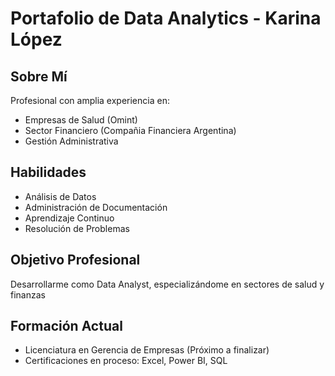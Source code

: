 # Portafolio de Data Analytics - Karina López

## Sobre Mí
Profesional con amplia experiencia en:
- Empresas de Salud (Omint)
- Sector Financiero (Compañia Financiera Argentina)
- Gestión Administrativa

## Habilidades
- Análisis de Datos
- Administración de Documentación
- Aprendizaje Continuo
- Resolución de Problemas

## Objetivo Profesional
Desarrollarme como Data Analyst, especializándome en sectores de salud y finanzas

## Formación Actual
- Licenciatura en Gerencia de Empresas (Próximo a finalizar)
- Certificaciones en proceso: Excel, Power BI, SQL
